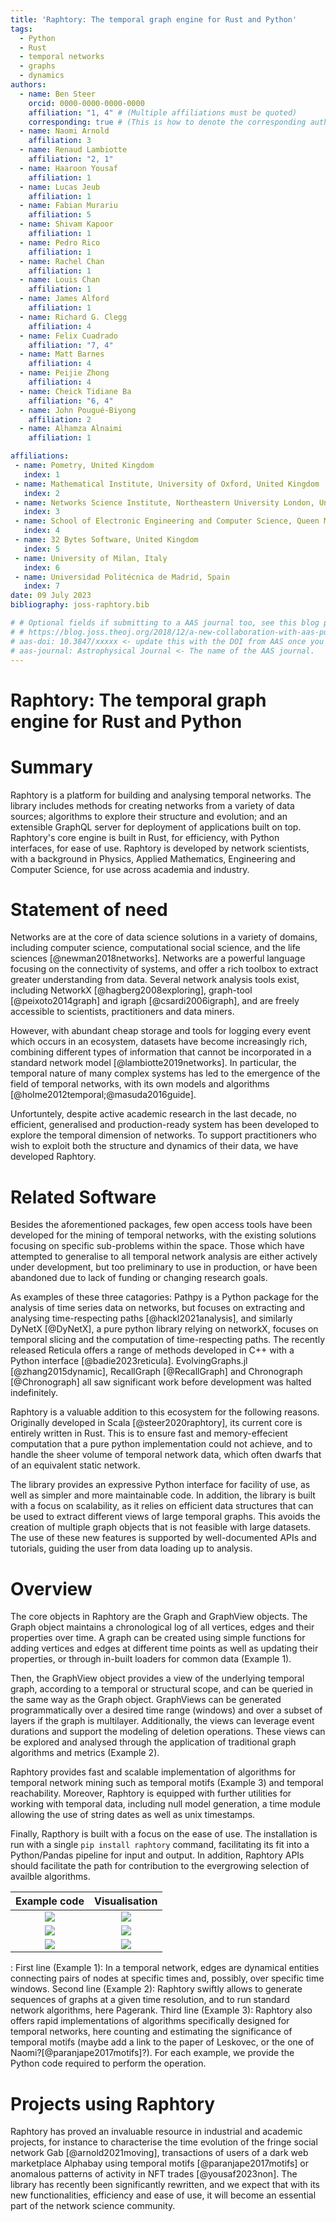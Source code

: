 ```yaml
---
title: 'Raphtory: The temporal graph engine for Rust and Python'
tags:
  - Python
  - Rust
  - temporal networks
  - graphs
  - dynamics
authors:
  - name: Ben Steer
    orcid: 0000-0000-0000-0000
    affiliation: "1, 4" # (Multiple affiliations must be quoted)
    corresponding: true # (This is how to denote the corresponding author)
  - name: Naomi Arnold
    affiliation: 3
  - name: Renaud Lambiotte
    affiliation: "2, 1"
  - name: Haaroon Yousaf
    affiliation: 1
  - name: Lucas Jeub
    affiliation: 1
  - name: Fabian Murariu
    affiliation: 5
  - name: Shivam Kapoor
    affiliation: 1
  - name: Pedro Rico
    affiliation: 1
  - name: Rachel Chan
    affiliation: 1
  - name: Louis Chan
    affiliation: 1
  - name: James Alford
    affiliation: 1
  - name: Richard G. Clegg
    affiliation: 4
  - name: Felix Cuadrado
    affiliation: "7, 4"
  - name: Matt Barnes
    affiliation: 4
  - name: Peijie Zhong
    affiliation: 4
  - name: Cheick Tidiane Ba
    affiliation: "6, 4"
  - name: John Pougué-Biyong
    affiliation: 2
  - name: Alhamza Alnaimi
    affiliation: 1

affiliations:
 - name: Pometry, United Kingdom
   index: 1
 - name: Mathematical Institute, University of Oxford, United Kingdom
   index: 2
 - name: Networks Science Institute, Northeastern University London, United Kingdom
   index: 3
 - name: School of Electronic Engineering and Computer Science, Queen Mary University of London, United Kingdom
   index: 4
 - name: 32 Bytes Software, United Kingdom
   index: 5
 - name: University of Milan, Italy
   index: 6
 - name: Universidad Politécnica de Madrid, Spain
   index: 7
date: 09 July 2023 
bibliography: joss-raphtory.bib

# # Optional fields if submitting to a AAS journal too, see this blog post:
# # https://blog.joss.theoj.org/2018/12/a-new-collaboration-with-aas-publishing
# aas-doi: 10.3847/xxxxx <- update this with the DOI from AAS once you know it.
# aas-journal: Astrophysical Journal <- The name of the AAS journal.
---
```

# Raphtory: The temporal graph engine for Rust and Python

# Summary

Raphtory is a platform for building and analysing temporal networks. The library includes methods for creating networks from a variety of data sources; algorithms to explore their structure and evolution; and an extensible GraphQL server for deployment of applications built on top. Raphtory's core engine is built in Rust, for efficiency, with Python interfaces, for ease of use. Raphtory is developed by network scientists, with a background in Physics, Applied Mathematics, Engineering and Computer Science, for use across academia and industry. 


# Statement of need

Networks are at the core of data science solutions in a variety of domains, including computer science, computational social science, and the life sciences [@newman2018networks]. Networks are a powerful language focusing on the connectivity of systems, and offer a rich toolbox to extract greater understanding from data. Several network analysis tools exist, including NetworkX [@hagberg2008exploring], graph-tool [@peixoto2014graph]  and igraph [@csardi2006igraph], and are freely accessible to scientists, practitioners and data miners. 

However, with abundant cheap storage and tools for logging every event which occurs in an ecosystem, datasets have become increasingly rich, combining different types of information that cannot be incorporated in a standard network model [@lambiotte2019networks]. In particular, the temporal nature of many complex systems has led to the emergence of the field of temporal networks, with its own models and algorithms [@holme2012temporal;@masuda2016guide].

Unfortuntely, despite active academic research in the last decade, no efficient, generalised and production-ready system has been developed to explore the temporal dimension of networks. To support practitioners who wish to exploit both the structure and dynamics of their data, we have developed Raphtory.

# Related Software

Besides the aforementioned packages, few open access tools have been developed for the mining of temporal networks, with the existing solutions focusing on specific sub-problems within the space. Those which have attempted to generalise to all temporal network analysis are either actively under development, but too preliminary to use in production, or have been abandoned due to lack of funding or changing research goals. 

As examples of these three catagories: Pathpy is a Python package for the analysis of time series data on networks, but focuses on extracting and analysing time-respecting paths [@hackl2021analysis], and similarly DyNetX [@DyNetX], a pure python library relying on networkX, focuses on temporal slicing and the computation of time-respecting paths. The recently released Reticula offers a range of methods developed in C++ with a Python interface [@badie2023reticula]. EvolvingGraphs.jl [@zhang2015dynamic], RecallGraph [@RecallGraph] and Chronograph [@Chronograph] all saw significant work before development was halted indefinitely.


Raphtory is a valuable addition to this ecosystem for the following reasons. Originally developed in Scala [@steer2020raphtory], its current core is entirely written in Rust. This is to ensure fast and memory-effecient computation that a pure python implementation could not achieve, and to handle the sheer volume of temporal network data, which often dwarfs that of an equivalent static network.


The library provides an expressive Python interface for facility of use, as well as simpler and more maintainable code. In addition, the library is built with a focus on scalability, as it relies on efficient data structures that can be used to extract different views of large temporal graphs. This avoids the creation of multiple graph objects that is not feasible with large datasets. The use of these new features is supported by well-documented APIs and tutorials, guiding the user from data loading up to analysis.


# Overview

The core objects in Raphtory are the Graph and GraphView objects. The Graph object maintains a chronological log of all vertices, edges and their properties over time. A graph can be created using simple functions for adding vertices and edges at different time points as well as updating their properties, or through in-built loaders for common data (Example 1). 

Then, the GraphView object provides a view of the underlying temporal graph, according to a temporal or structural scope, and can be queried in the same way as the Graph object. GraphViews can be generated programmatically over a desired time range (windows) and over a subset of layers if the graph is multilayer. Additionally, the views can leverage event durations and support the modeling of deletion operations. These views can be explored and analysed through the application of traditional graph algorithms and metrics (Example 2). 

Raphtory provides fast and scalable implementation of algorithms for temporal network mining such as temporal motifs (Example 3) and temporal reachability. Moreover, Raphtory is equipped with further utilities for working with temporal data, including null model generation, a time module allowing the use of string dates as well as unix timestamps.<!--, and ... ?-->

Finally, Rapthory is built with a focus on the ease of use. The installation is run with a single `pip install raphtory` command, facilitating its fit into a Python/Pandas pipeline for input and output. In addition, Raphtory APIs should facilitate the path for contribution to the evergrowing selection of availble algorithms. <!-- The history of entities should be the starting block to derive the temporal version of the most common network algorithms. -->

 Example code             |  Visualisation
:-------------------------:|:-------------------------:
![](https://hackmd.io/_uploads/Bk5MI2Fw2.png)|![](https://hackmd.io/_uploads/BJhzditwn.png)
![](https://hackmd.io/_uploads/S1RU62Twh.png)|![](https://hackmd.io/_uploads/BJ-qL2Yvh.png)
![](https://hackmd.io/_uploads/S1mg_UvP2.png) | ![](https://hackmd.io/_uploads/HJb3uAgv2.png)
: First line (Example 1): In a temporal network, edges are dynamical entities connecting pairs of nodes at specific times and, possibly, over specific time windows. Second line (Example 2): Raphtory swiftly allows to generate sequences of graphs at a given time resolution, and to run standard network algorithms, here Pagerank. Third line (Example 3): Raphtory also offers rapid implementations of algorithms specifically designed for temporal networks, here counting and estimating the significance of temporal motifs (maybe add a link to the paper of Leskovec, or the one of Naomi?[@paranjape2017motifs]?). For each example, we provide the Python code required to perform the operation.

<!-- ![](https://hackmd.io/_uploads/Bk5MI2Fw2.png)-->


# Projects using Raphtory

Raphtory has proved an invaluable resource in industrial and academic projects, for instance to characterise the time evolution of the fringe social network Gab [@arnold2021moving], transactions of users of a dark web marketplace Alphabay using temporal motifs [@paranjape2017motifs] or anomalous patterns of activity in NFT trades [@yousaf2023non]. The library has recently been significantly rewritten, and we expect that with its new functionalities, efficiency and ease of use, it will become an essential part of the network science community.
